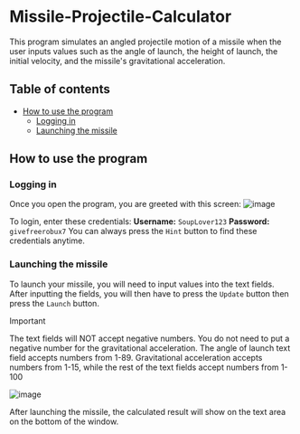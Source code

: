 # Missile-Projectile-Calculator
This program simulates an angled projectile motion of a missile when the user inputs values such as the angle of launch, the height of launch, the initial velocity, and the missile's gravitational acceleration.

## Table of contents
<!--ts-->
  * [How to use the program](#how-to-use-program)
    * [Logging in](#logging-in)
    * [Launching the missile](#launching-the-missile)
<!--te-->

## How to use the program

### Logging in 
Once you open the program, you are greeted with this screen:
![image](https://github.com/ReactorFailure/Missile-Projectile-Calculator/assets/69980969/095dc4c0-cca5-450c-8049-f7197fe31a94)

To login, enter these credentials:
**Username:** `SoupLover123`
**Password:** `givefreerobux7`
You can always press the `Hint` button to find these credentials anytime.


### Launching the missile
To launch your missile, you will need to input values into the text fields. After inputting the fields, you will then have to press the `Update` button then press the `Launch` button.
> [!IMPORTANT]
> The text fields will NOT accept negative numbers. You do not need to put a negative number for the gravitational acceleration.
> The angle of launch text field accepts numbers from 1-89. Gravitational acceleration accepts numbers from 1-15, while the rest of the text fields accept numbers from 1-100

![image](https://github.com/ReactorFailure/Missile-Projectile-Calculator/assets/69980969/7606f302-2735-4829-ac6f-bf47cffaa860)

After launching the missile, the calculated result will show on the text area on the bottom of the window.
